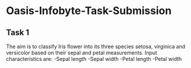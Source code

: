 # Oasis-Infobyte-Task-Submission
## Task 1 
The aim is to classify Iris flower into its three species setosa, virginica and versicolor based on their sepal and petal
measurements.
Input characteristics are:
-Sepal length
-Sepal width
-Petal length
-Petal width
